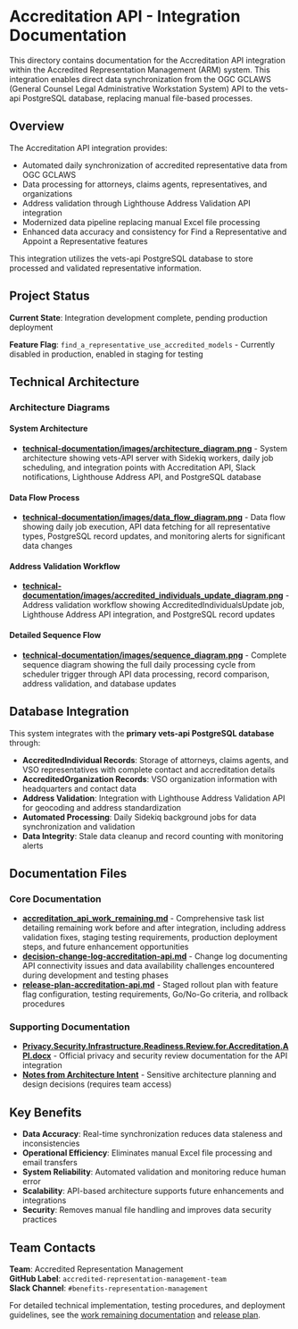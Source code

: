 # Accreditation API - Integration Documentation

This directory contains documentation for the Accreditation API integration within the Accredited Representation Management (ARM) system. This integration enables direct data synchronization from the OGC GCLAWS (General Counsel Legal Administrative Workstation System) API to the vets-api PostgreSQL database, replacing manual file-based processes.

## Overview

The Accreditation API integration provides:
- Automated daily synchronization of accredited representative data from OGC GCLAWS
- Data processing for attorneys, claims agents, representatives, and organizations
- Address validation through Lighthouse Address Validation API integration
- Modernized data pipeline replacing manual Excel file processing
- Enhanced data accuracy and consistency for Find a Representative and Appoint a Representative features

This integration utilizes the vets-api PostgreSQL database to store processed and validated representative information.

## Project Status

**Current State**: Integration development complete, pending production deployment

**Feature Flag**: `find_a_representative_use_accredited_models` - Currently disabled in production, enabled in staging for testing

## Technical Architecture

### Architecture Diagrams

#### System Architecture
- **[technical-documentation/images/architecture_diagram.png](./technical-documentation/images/architecture_diagram.png)** - System architecture showing vets-API server with Sidekiq workers, daily job scheduling, and integration points with Accreditation API, Slack notifications, Lighthouse Address API, and PostgreSQL database

#### Data Flow Process
- **[technical-documentation/images/data_flow_diagram.png](./technical-documentation/images/data_flow_diagram.png)** - Data flow showing daily job execution, API data fetching for all representative types, PostgreSQL record updates, and monitoring alerts for significant data changes

#### Address Validation Workflow  
- **[technical-documentation/images/accredited_individuals_update_diagram.png](./technical-documentation/images/accredited_individuals_update_diagram.png)** - Address validation workflow showing AccreditedIndividualsUpdate job, Lighthouse Address API integration, and PostgreSQL record updates

#### Detailed Sequence Flow
- **[technical-documentation/images/sequence_diagram.png](./technical-documentation/images/sequence_diagram.png)** - Complete sequence diagram showing the full daily processing cycle from scheduler trigger through API data processing, record comparison, address validation, and database updates

## Database Integration

This system integrates with the **primary vets-api PostgreSQL database** through:

- **AccreditedIndividual Records**: Storage of attorneys, claims agents, and VSO representatives with complete contact and accreditation details
- **AccreditedOrganization Records**: VSO organization information with headquarters and contact data
- **Address Validation**: Integration with Lighthouse Address Validation API for geocoding and address standardization
- **Automated Processing**: Daily Sidekiq background jobs for data synchronization and validation
- **Data Integrity**: Stale data cleanup and record counting with monitoring alerts

## Documentation Files

### Core Documentation

- **[accreditation_api_work_remaining.md](./accreditation_api_work_remaining.md)** - Comprehensive task list detailing remaining work before and after integration, including address validation fixes, staging testing requirements, production deployment steps, and future enhancement opportunities
- **[decision-change-log-accreditation-api.md](./decision-change-log-accreditation-api.md)** - Change log documenting API connectivity issues and data availability challenges encountered during development and testing phases
- **[release-plan-accreditation-api.md](./release-plan-accreditation-api.md)** - Staged rollout plan with feature flag configuration, testing requirements, Go/No-Go criteria, and rollback procedures

### Supporting Documentation

- **[Privacy.Security.Infrastructure.Readiness.Review.for.Accreditation.API.docx](./Privacy.Security.Infrastructure.Readiness.Review.for.Accreditation.API.docx)** - Official privacy and security review documentation for the API integration
- **[Notes from Architecture Intent](https://github.com/department-of-veterans-affairs/va.gov-team-sensitive/pull/2300)** - Sensitive architecture planning and design decisions (requires team access)

## Key Benefits

- **Data Accuracy**: Real-time synchronization reduces data staleness and inconsistencies
- **Operational Efficiency**: Eliminates manual Excel file processing and email transfers
- **System Reliability**: Automated validation and monitoring reduce human error
- **Scalability**: API-based architecture supports future enhancements and integrations
- **Security**: Removes manual file handling and improves data security practices

## Team Contacts

**Team**: Accredited Representation Management  
**GitHub Label**: `accredited-representation-management-team`  
**Slack Channel**: `#benefits-representation-management`

For detailed technical implementation, testing procedures, and deployment guidelines, see the [work remaining documentation](./accreditation_api_work_remaining.md) and [release plan](./release-plan-accreditation-api.md).
